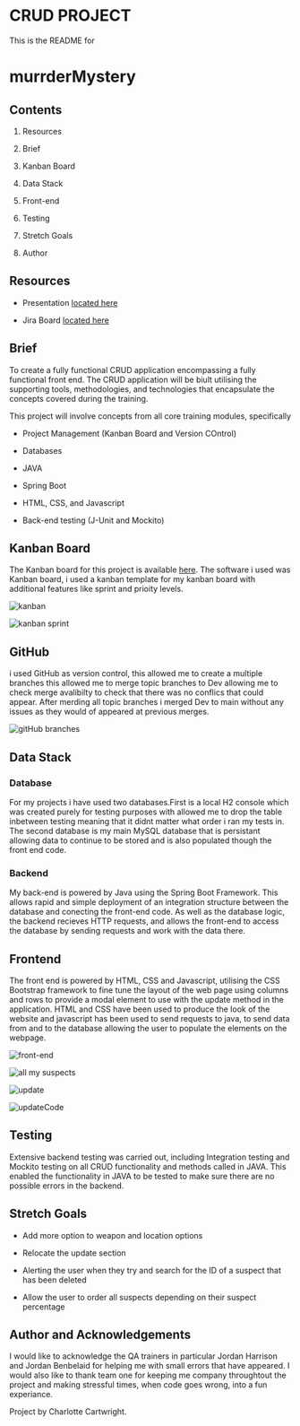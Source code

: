 # CRUD PROJECT 

  

This is the README for  

  

# murrderMystery 

  

## Contents 

  

1. Resources 

2. Brief 

3. Kanban Board 

4. Data Stack 

5. Front-end 

6. Testing 

7. Stretch Goals 

8. Author 

  

## Resources 

  

* Presentation [located here](https://1drv.ms/p/s!AiYMu6X1C5Xjiy0TPlep_ogTryL5?e=F30Fuu) 

* Jira Board [located here](https://democc.atlassian.net/jira/software/projects/MUR/boards/3/roadmap) 

  

## Brief 

  

To create a fully functional CRUD application encompassing a fully functional front end. The CRUD application will be biult utilising the supporting tools, methodologies, and technologies that encapsulate the concepts covered during the training. 

This project will involve concepts from all core training modules, specifically 

  

* Project Management (Kanban Board and Version COntrol) 

* Databases 

* JAVA 

* Spring Boot 

* HTML, CSS, and Javascript 

* Back-end testing (J-Unit and Mockito) 

  

## Kanban Board 

  

The Kanban board for this project is available [here](https://testjira1322.atlassian.net/jira/software/projects/ELB/boards/5). The software i used was Kanban board, i used a kanban template for my kanban board with additional features like sprint and prioity levels. 



![kanban](https://user-images.githubusercontent.com/86298594/127574706-c81197b3-7d4a-49bc-8279-5fdf85249101.png)

![kanban sprint](https://user-images.githubusercontent.com/86298594/127574833-2856b651-5c44-47e9-9c6b-1ee48e0d2b72.png)

## GitHub

i used GitHub as version control, this allowed me to create a multiple branches this allowed me to merge topic branches to Dev allowing me to check merge avalibilty to check that there was no conflics that could appear. After merding all topic branches i merged Dev to main without any issues as they would of appeared at previous merges. 

![gitHub branches](https://user-images.githubusercontent.com/86298594/127621208-5db68f16-37ad-48d6-b43c-db2319a5b8ab.png)


## Data Stack 

  

### Database 

For my projects i have used two databases.First is a local H2 console which was created purely for testing purposes with allowed me to drop the table inbetween testing meaning that it didnt matter what order i ran my tests in. The second database is my main MySQL database that is persistant allowing data to continue to be stored and is also populated though the front end code. 

  

### Backend 

  

My back-end is powered by Java using the Spring Boot Framework. This allows rapid and simple deployment of an integration structure between the database and conecting the front-end code. As well as the database logic, the backend recieves HTTP requests, and allows the front-end to access the database by sending requests and work with the data there. 

  

## Frontend 

  

The front end is powered by HTML, CSS and Javascript, utilising the CSS Bootstrap framework to fine tune the layout of the web page using columns and rows to provide a modal element to use with the update method in the application. HTML and CSS have been used to produce the look of the website and javascript has been used to send requests to java, to send data from and to the database allowing the user to populate the elements on the webpage. 

![front-end](https://user-images.githubusercontent.com/86298594/127574126-611f897e-384c-4183-a4fb-ca86eb7ed343.png)

![all my suspects](https://user-images.githubusercontent.com/86298594/127574323-c522403f-2984-4e1c-9841-847c06df2195.png)

![update](https://user-images.githubusercontent.com/86298594/127574378-a3e56f00-dab2-428d-b85d-c91c347492ef.png)

![updateCode](https://user-images.githubusercontent.com/86298594/127574639-bf40f6eb-51c2-4b0a-84aa-80c93c171167.png)

## Testing 

  

Extensive backend testing was carried out, including Integration testing and Mockito testing on all CRUD functionality and methods called in JAVA. This enabled the functionality in JAVA to be tested to make sure there are no possible errors in the backend. 

  

## Stretch Goals 

  

* Add more option to weapon and location options  

* Relocate the update section  

* Alerting the user when they try and search for the ID of a suspect that has been deleted 

* Allow the user to order all suspects depending on their suspect percentage 

  

## Author and Acknowledgements 

  

I would like to acknowledge the QA trainers in particular Jordan Harrison and Jordan Benbelaid for helping me with small errors that have appeared. I would also like to thank team one for keeping me company throughtout the project and making stressful times, when code goes wrong, into a fun experiance. 

  

Project by Charlotte Cartwright. 
